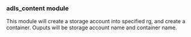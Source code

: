 ### adls_content module

This module will create a storage account into specified rg, and create a container. Ouputs will be storage account name and container name.